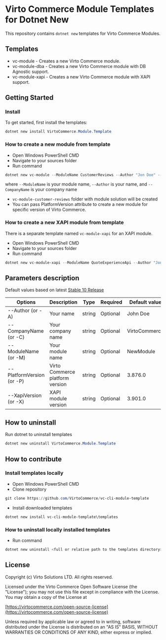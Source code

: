 # Virto Commerce Module Templates for Dotnet New

This repository contains `dotnet new` templates for Virto Commerce Modules.

## Templates
* vc-module - Creates a new Virto Commerce module.
* vc-module-dba - Creates a new Virto Commerce module with DB Agnostic support.
* vc-module-xapi - Creates a new Virto Commerce module with XAPI support.

## Getting Started

### Install

To get started, first install the templates:

```PowerShell
dotnet new install VirtoCommerce.Module.Template
```

### How to create a new module from template

* Open Windows PowerShell CMD
* Navigate to your sources folder
* Run command

```PowerShell
dotnet new vc-module --ModuleName CustomerReviews --Author "Jon Doe" --CompanyName VirtoCommerce
```

where `--ModuleName` is your module name, `--Author` is your name, and `--CompanyName` is your company name

* `vc-module-customer-reviews` folder with module solution will be created
* You can pass PlatformVersion attribute to create a new module for specific version of Virto Commerce.  

### How to create a new XAPI module from template
There is a separate template named `vc-module-xapi` for an XAPI module.

* Open Windows PowerShell CMD
* Navigate to your sources folder
* Run command

```PowerShell
dotnet new vc-module-xapi --ModuleName QuoteExperienceApi --Author "Jon Doe" --CompanyName VirtoCommerce
```

## Parameters description

Default values based on latest [Stable 10 Release](https://www.virtocommerce.org/t/virtos-release-notes-december-2024/747#p-1340-platform-stable-bundle-10httpsgithubcomvirtocommercevc-modulesblobmasterbundlesv10packagejson-1)

| Options | Description | Type | Required | Default value |
|--------|-------------|------|----------|---------------|
| --Author (or -A) | Your name | string | Optional| John Doe |
| --CompanyName (or -C) | Your company name| string | Optional | VirtoCommerce |
| --ModuleName (or -M) | Your module name | string | Optional | NewModule |
| --PlatformVersion (or -P) | Virto Commerce platform version | string | Optional | 3.876.0 |
| --XapiVersion (or -X) | XAPI module version | string | Optional | 3.901.0 |

## How to uninstall

Run dotnet to uninstall templates

```PowerShell
dotnet new uninstall VirtoCommerce.Module.Template
```

## How to contribute

### Install templates locally

* Open Windows PowerShell CMD
* Clone repository

```PowerShell
git clone https://github.com/VirtoCommerce/vc-cli-module-template
```

* Install downloaded templates

```PowerShell
dotnet new install vc-cli-module-template\templates
```

### How to uninstall locally installed templates

* Run command

```PowerShell
dotnet new uninstall <full or relative path to the templates directory>
```

## License

Copyright (c) Virto Solutions LTD. All rights reserved.

Licensed under the Virto Commerce Open Software License (the "License"); you
may not use this file except in compliance with the License. You may
obtain a copy of the License at

[https://virtocommerce.com/open-source-license](https://virtocommerce.com/open-source-license)

Unless required by applicable law or agreed to in writing, software
distributed under the License is distributed on an "AS IS" BASIS,
WITHOUT WARRANTIES OR CONDITIONS OF ANY KIND, either express or
implied.
